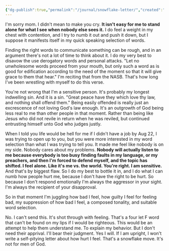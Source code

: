 ```yaml
---
{"dg-publish":true,"permalink":"/journal/snowflake-letter/","created":"Dec 26, 2018, 4:26 PM","updated":""}
---
```



I'm sorry mom. I didn't mean to make you cry. **It isn't easy for me to stand alone for what I see when nobody else sees it.** I do feel a weight in my chest with contention, and I try to numb it out and push it down, but I suppose it manifests itself in my quick speaking selection of words.

Finding the right words to communicate something can be rough, and in an argument there's not a lot of time to think about it. I do my very best to disavow the use derogatory words and personal attacks. "Let no unwholesome words proceed from your mouth, but only such a word as is good for edification according to the need of the moment so that it will give grace to them that hear." I'm reciting that from the NASB. That's how long I've been wrestling with myself to do this verse.

You're not wrong that I'm a sensitive person. It's probably my longest indwelling sin. And it is a sin. "Great peace have they which love thy law, and nothing shall offend them." Being easily offended is really just an excrescence of not loving God's law enough. It's an outgrowth of God being less real to me than other people in that moment. Rather than being like Jesus who did not revile in return when he was reviled, but continued entrusting himself unto God who judges justly.

When I told you life would be hell for me if I didn't have a job by Aug 22, I was trying to open up to you, but you were more interested in my word selection than what I was trying to tell you. It made me feel like nobody is on my side. Nobody cares about my problems. **Nobody will actually listen to me because everybody is too busy finding faults in my language, or my preachers, and then I'm forced to defend myself, and the topic has shifted. I feel alone. Like it's me vs. the world. You're right. I am sensitive.** And that's by biggest flaw. So I do my best to bottle it in, and I do what I can numb how people hurt me, because I don't have the right to be hurt. So because I don't respond emotionally I'm always the aggressor in your sight. I'm always the recipient of your disapproval.

So in that moment I'm juggling how bad I feel, how guilty I feel for feeling bad, my suppression of how bad I feel, a composed tonality, and suitable word selection. 

No. I can't send this. It's shot through with feeling. That's a four let F word that can't be found on my lips if I would be righteous. This would be an attempt to help them understand me. To explain my behavior. But I don't need their apprival. I'll bear their judgment. Yes I will. If I am upright, I won't write a self-pitying letter about how hurt I feel. That's a snowflake move. It's not for men of God.